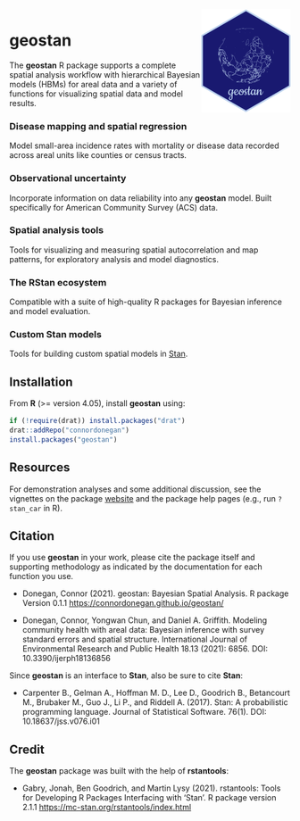 
<!-- README.md is generated from README.Rmd. Please edit that file -->

<img src="man/figures/logo.png" align="right" width="160" />

# geostan

The **geostan** R package supports a complete spatial analysis workflow
with hierarchical Bayesian models (HBMs) for areal data and a variety of
functions for visualizing spatial data and model results.

### Disease mapping and spatial regression

Model small-area incidence rates with mortality or disease data recorded
across areal units like counties or census tracts.

### Observational uncertainty

Incorporate information on data reliability into any **geostan** model.
Built specifically for American Community Survey (ACS) data.

### Spatial analysis tools

Tools for visualizing and measuring spatial autocorrelation and map
patterns, for exploratory analysis and model diagnostics.

### The RStan ecosystem

Compatible with a suite of high-quality R packages for Bayesian
inference and model evaluation.

### Custom Stan models

Tools for building custom spatial models in
[Stan](https://mc-stan.org/).

## Installation

From **R** (&gt;= version 4.05), install **geostan** using:

``` r
if (!require(drat)) install.packages("drat")
drat::addRepo("connordonegan")
install.packages("geostan")
```

## Resources

For demonstration analyses and some additional discussion, see the
vignettes on the package
[website](https://connordonegan.github.io/geostan/) and the package help
pages (e.g., run `?stan_car` in R).

## Citation

If you use **geostan** in your work, please cite the package itself and
supporting methodology as indicated by the documentation for each
function you use.

-   Donegan, Connor (2021). geostan: Bayesian Spatial Analysis. R
    package Version 0.1.1 <https://connordonegan.github.io/geostan/>

-   Donegan, Connor, Yongwan Chun, and Daniel A. Griffith. Modeling
    community health with areal data: Bayesian inference with survey
    standard errors and spatial structure. International Journal of
    Environmental Research and Public Health 18.13 (2021): 6856. DOI:
    10.3390/ijerph18136856

Since **geostan** is an interface to **Stan**, also be sure to cite
**Stan**:

-   Carpenter B., Gelman A., Hoffman M. D., Lee D., Goodrich B.,
    Betancourt M., Brubaker M., Guo J., Li P., and Riddell A. (2017).
    Stan: A probabilistic programming language. Journal of Statistical
    Software. 76(1). DOI: 10.18637/jss.v076.i01

## Credit

The **geostan** package was built with the help of **rstantools**:

-   Gabry, Jonah, Ben Goodrich, and Martin Lysy (2021). rstantools:
    Tools for Developing R Packages Interfacing with ‘Stan’. R package
    version 2.1.1 <https://mc-stan.org/rstantools/index.html>
